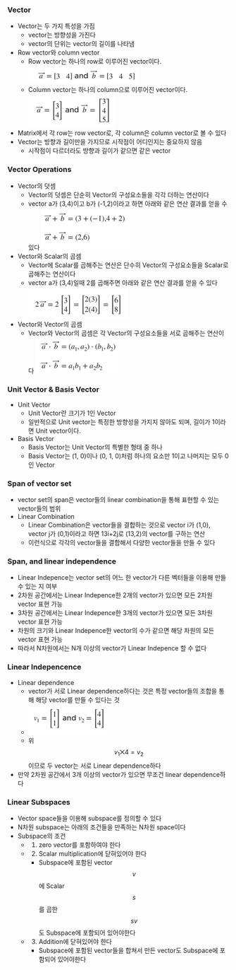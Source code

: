 ### Vector
- Vector는 두 가지 특성을 가짐
  - vector는 방향성을 가진다
  - vector의 단위는 vector의 길이를 나타냄
- Row vector와 column vector
  - Row vector는 하나의 row로 이루어진 vector이다.
  ![alt text](../Linear%20Algebra/images/Matrices%20as%20vectors-vector-row%20vector.png)
  - Column vector는 하나의 column으로 이루어진 vector이다.
  ![alt text](../Linear%20Algebra/images/Matrices%20as%20vectors-vector-column%20vector.png)
- Matrix에서 각 row는 row vector로, 각 column은 column vector로 볼 수 있다
- Vector는 방향과 길이만을 가지므로 시작점이 어디인지는 중요하지 않음
  - 시작점이 다르더라도 방향과 길이가 같으면 같은 vector

### Vector Operations
- Vector의 덧셈
  - Vector의 덧셈은 단순히 Vector의 구성요소들을 각각 더하는 연산이다
  - vector a가 (3,4)이고 b가 (-1,2)이라고 하면 아래와 같은 연산 결과를 얻을 수 있다
  ![alt text](../Linear%20Algebra/images/Matrices%20as%20vectors-vector%20sum-예시.png) 
- Vector와 Scalar의 곱셈
  - Vector에 Scalar를 곱해주는 연산은 단수히 Vector의 구성요소들을 Scalar로 곱해주는 연산이다
  - vector a가 (3,4)일때 2를 곱해주면 아래와 같은 연산 결과를 얻을 수 있다
  ![alt text](../Linear%20Algebra/images/Matrices%20as%20vectors-vector%20scalar%20mul-예시.png)
- Vector와 Vector의 곱셈
  - Vector와 Vector의 곱셈은 각 Vector의 구성요소들을 서로 곱해주는 연산이다
  ![alt text](../Linear%20Algebra/images/Matrices%20as%20vectors-vector%20vector%20mul-예시.png)

### Unit Vector & Basis Vector
- Unit Vector
  - Unit Vector란 크기가 1인 Vector
  - 일반적으로 Unit vector는 특정한 방향성을 가지지 않아도 되며, 길이가 1이라면 Unit vector이다.
- Basis Vector
  - Basis Vector는 Unit Vector의 특별한 형태 중 하나
  - Basis Vector는 (1, 0)이나 (0, 1, 0)처럼 하나의 요소만 1이고 나머지는 모두 0인 Vector

### Span of vector set
- vector set의 span은 vector들의 linear combination을 통해 표현할 수 있는 vector들의 범위
- Linear Combination
  - Linear Combination은 vector들을 결합하는 것으로 vector i가 (1,0), vector j가 (0,1)이라고 하면 13i+2j로 (13,2)의 vector를 구하는 연산
  - 이런식으로 각각의 vector들을 결합해서 다양한 vector들을 만들 수 있다

### Span, and linear independence
- Linear Indepence는 vector set의 어느 한 vector가 다른 벡터들을 이용해 만들 수 있는 지 여부
- 2차원 공간에서는 Linear Indepence한 2개의 vector가 있으면 모든 2차원 vector 표현 가능
- 3차원 공간에서는 Linear Indepence한 3개의 vector가 있으면 모든 3차원 vector 표현 가능
- 차원의 크기와 Linear Indepence한 vector의 수가 같으면 해당 차원의 모든 vector 표현 가능
- 따라서 N차원에서는 N개 이상의 vector가 Linear Indepence 할 수 없다

### Linear Indepencence
- Linear dependence
  - vector가 서로 Linear dependence하다는 것은 특정 vector들의 조합을 통해 해당 vector를 만들 수 있다는 것
  - ![alt text](../Linear%20Algebra/images/Matrices%20as%20vectors-Linear%20Indepence.png)
  - 위 $$v_1⨉4=v_2$$이므로 두 vector는 서로 Linear dependence하다
- 만약 2차원 공간에서 3개 이상의 vector가 있으면 무조건 linear dependence하다

### Linear Subspaces
- Vector space들을 이용해 subspace를 정의할 수 있다
- N차원 subspace는 아래의 조건들을 만족하는 N차원 space이다
- Subspace의 조건
  - 1. zero vector를 포함하여야 한다
  - 2. Scalar multiplication에 닫혀있어야 한다
    - Subspace에 포함된 vector $$v$$에 Scalar $$s$$를 곱한 $$sv$$도 Subspace에 포함되어 있어야한다
  - 3. Addition에 닫혀있어야 한다
    - Subspace에 포함된 vector들을 합쳐서 만든 vector도 Subspace에 포함되어 있어야한다